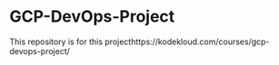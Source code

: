 # GCP-DevOps-Project
This repository is for this projecthttps://kodekloud.com/courses/gcp-devops-project/
